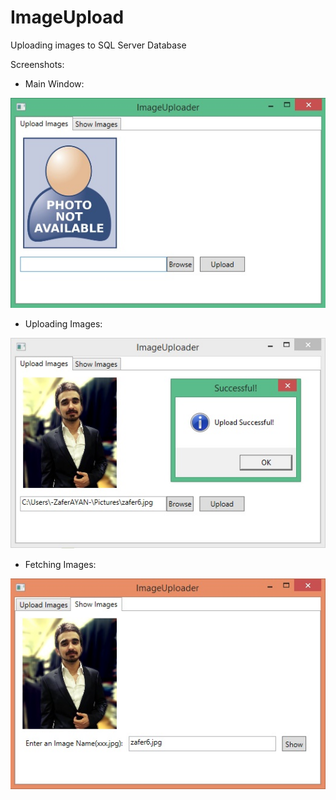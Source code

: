 ImageUpload
===========

Uploading images to SQL Server Database

Screenshots:

* Main Window:

![alt tag](https://raw.githubusercontent.com/ozcanzaferayan/ImageUpload/master/Screenshots/27072014%201.jpg)

* Uploading Images:

![alt tag](https://raw.githubusercontent.com/ozcanzaferayan/ImageUpload/master/Screenshots/27072014%202.jpg)

* Fetching Images:

![alt tag](https://raw.githubusercontent.com/ozcanzaferayan/ImageUpload/master/Screenshots/27072014%203.jpg)


